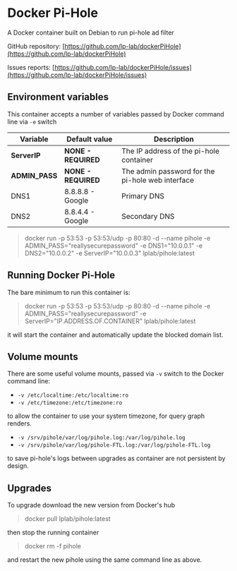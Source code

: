# Docker Pi-Hole

A Docker container built on Debian to run pi-hole ad filter

GitHub repository: [https://github.com/lp-lab/dockerPiHole](https://github.com/lp-lab/dockerPiHole)

Issues reports: [https://github.com/lp-lab/dockerPiHole/issues](https://github.com/lp-lab/dockerPiHole/issues)

## Environment variables

This container accepts a number of variables passed by Docker command line via
`-e` switch

Variable       | Default value       | Description
    --         |        ---          |     --
**ServerIP**   | **NONE - REQUIRED** | The IP address of the pi-hole container
**ADMIN_PASS** | **NONE - REQUIRED** | The admin password for the pi-hole web interface
DNS1           | 8.8.8.8 - Google    | Primary DNS
DNS2           | 8.8.4.4 - Google    | Secondary DNS

> docker run -p 53:53 -p 53:53/udp -p 80:80 -d
--name pihole -e ADMIN_PASS="reallysecurepassword" -e DNS1="10.0.0.1"
-e DNS2="10.0.0.2" -e ServerIP="10.0.0.3" lplab/pihole:latest

## Running Docker Pi-Hole

The bare minimum to run this container is:

> docker run -p 53:53 -p 53:53/udp -p 80:80 -d
--name pihole -e ADMIN_PASS="reallysecurepassword" -e ServerIP="IP.ADDRESS.OF.CONTAINER" lplab/pihole:latest

it will start the container and automatically update the blocked domain list.

## Volume mounts

There are some useful volume mounts, passed via `-v` switch to the Docker
command line:

-   `-v /etc/localtime:/etc/localtime:ro`
-   `-v /etc/timezone:/etc/timezone:ro`

to allow the container to use your system timezone, for query graph renders.

-   `-v /srv/pihole/var/log/pihole.log:/var/log/pihole.log`
-   `-v /srv/pihole/var/log/pihole-FTL.log:/var/log/pihole-FTL.log`

to save pi-hole's logs between upgrades as container are not persistent by
design.

## Upgrades

To upgrade download the new version from Docker's hub

> docker pull lplab/pihole:latest

then stop the running container

> docker rm -f pihole

and restart the new pihole using the same command line as above.
